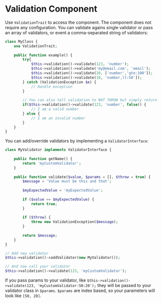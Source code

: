 Validation Component
=====================

Use `ValidationTrait` to access the component. The component does not require any configuration.
You can validate agains single validator or pass an array of validators, or event a comma-separated string of validators:

```php
class MyClass {
    use ValidationTrait;
    
    public function example() {
        try{
            $this->validation()->validate(123, 'number');
            $this->validation()->validate('my@email.com', 'email');
            $this->validation()->validate(20, ['number','gte:100']);
            $this->validation()->validate(10, 'number,lt:50']);
        } catch (ValidationException $e) {
            // Handle exception
        }
        
        // You can also tell validation to NOT THROW but simply return `false`
        if($this->validation()->validate(123, 'number', false)) {
            // I am a valid number
        } else {
            // I am an invalid number
        }
    }
}
```

You can add/override validators by implementing a `ValidatorInterface`:

```php
class MyValidator implements ValidatorInterface {
    
    public function getName() {
        return 'myCustomValidator';
    }
    
    public function validate($value, $params = [], $throw = true) {
        $message = 'Value must be this and that';
        
        $myExpectedValue = 'myExpectedValue';
        
        if ($value == $myExpectedValue) {
            return true;
        }
        
        if ($throw) {
            throw new ValidationException($message);
        }
        
        return $message;
    }
}

// Add new validator
$this->validation()->addValidator(new MyValidator());

// And now call your validator
$this->validation()->validate(123, 'myCustomValidator');
```

If you pass params to your validator, like `$this->validation()->validate(123, 'myCustomValidator:50:20');` they will be passed to your 
validator class in `$params`. `$params` are index based, so your parameters will look like `[50, 20]`.